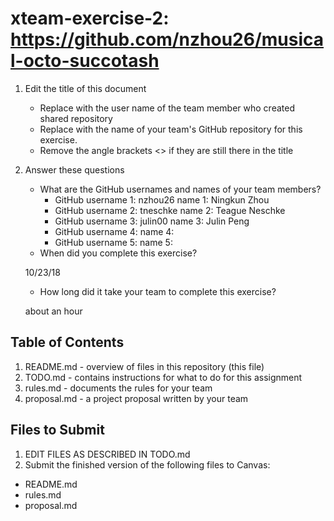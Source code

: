# xteam-exercise-2: https://github.com/nzhou26/musical-octo-succotash

1. Edit the title of this document
   * Replace <UserName> with the user name of the team member who created shared repository
   * Replace <GitHubRepositoryName> with the name of your team's GitHub repository for this exercise.
   * Remove the angle brackets <> if they are still there in the title

2. Answer these questions
   * What are the GitHub usernames and names of your team members?
       * GitHub username 1:  nzhou26     name 1: Ningkun Zhou
       * GitHub username 2:  tneschke    name 2: Teague Neschke
       * GitHub username 3:  julin00     name 3: Julin Peng
       * GitHub username 4:       name 4:
       * GitHub username 5:       name 5:
   * When did you complete this exercise? 
   
   10/23/18
   * How long did it take your team to complete this exercise? 
   
   about an hour

## Table of Contents

1. README.md - overview of files in this repository (this file)
2. TODO.md - contains instructions for what to do for this assignment
3. rules.md - documents the rules for your team
4. proposal.md - a project proposal written by your team

## Files to Submit

1. EDIT FILES AS DESCRIBED IN TODO.md
2. Submit the finished version of the following files to Canvas:

* README.md
* rules.md
* proposal.md
